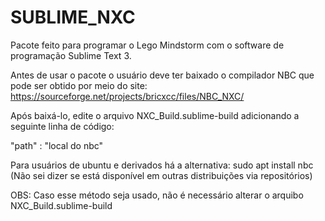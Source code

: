 # SUBLIME_NXC

Pacote feito para programar o Lego Mindstorm com o software de programação Sublime Text 3.

Antes de usar o pacote o usuário deve ter baixado o compilador NBC que pode ser obtido por meio do site: https://sourceforge.net/projects/bricxcc/files/NBC_NXC/

Após baixá-lo, edite o arquivo NXC_Build.sublime-build adicionando a seguinte linha de código:

  "path" : "local do nbc"
  
Para usuários de ubuntu e derivados há a alternativa: sudo apt install nbc (Não sei dizer se está disponível em outras distribuições via repositórios)

OBS: Caso esse método seja usado, não é necessário alterar o arquibo NXC_Build.sublime-build


